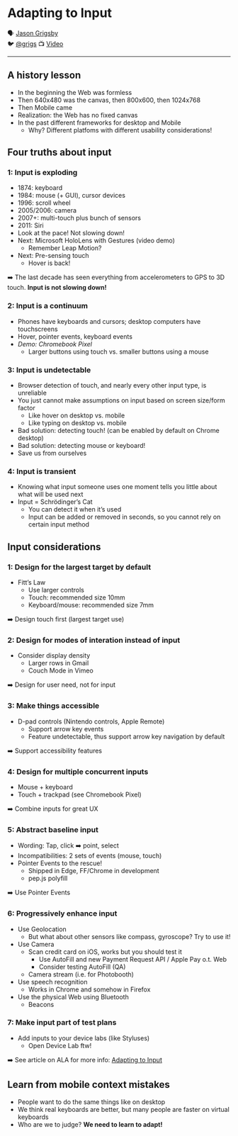 # Adapting to Input

🗣 [Jason Grigsby](http://blog.cloudfour.com/)  
🐦 [@grigs](https://twitter.com/grigs)
📺 [Video](https://vimeo.com/194967832)

---

## A history lesson

- In the beginning the Web was formless
- Then 640x480 was the canvas, then 800x600, then 1024x768
- Then Mobile came
- Realization: the Web has no fixed canvas
- In the past different frameworks for desktop and Mobile
  - Why? Different platfoms with different usability considerations!

## Four truths about input

### 1: Input is exploding

- 1874: keyboard
- 1984: mouse (+ GUI), cursor devices
- 1996: scroll wheel
- 2005/2006: camera
- 2007+: multi-touch plus bunch of sensors
- 2011: Siri
- Look at the pace! Not slowing down!
- Next: Microsoft HoloLens with Gestures (video demo)
  - Remember Leap Motion?
- Next: Pre-sensing touch
  - Hover is back!

➡️  The last decade has seen everything from accelerometers to GPS to 3D touch. **Input is not slowing down!**

### 2: Input is a continuum

- Phones have keyboards and cursors; desktop computers have touchscreens
- Hover, pointer events, keyboard events
- *Demo: Chromebook Pixel*
  - Larger buttons using touch vs. smaller buttons using a mouse

### 3: Input is undetectable

- Browser detection of touch‚ and nearly every other input type, is unreliable
- You just cannot make assumptions on input based on screen size/form factor
  - Like hover on desktop vs. mobile
  - Like typing on desktop vs. mobile
- Bad solution: detecting touch! (can be enabled by default on Chrome desktop)
- Bad solution: detecting mouse or keyboard!
- Save us from ourselves

### 4: Input is transient

- Knowing what input someone uses one moment tells you little about what will be used next
- Input = Schrödinger’s Cat
  - You can detect it when it’s used
  - Input can be added or removed in seconds, so you cannot rely on certain input method

## Input considerations

### 1: Design for the largest target by default

- Fitt’s Law
  - Use larger controls
  - Touch: recommended size 10mm
  - Keyboard/mouse: recommended size 7mm

➡️ Design touch first (largest target use)

### 2: Design for modes of interation instead of input

- Consider display density
  - Larger rows in Gmail
  - Couch Mode in Vimeo

➡️ Design for user need, not for input

### 3: Make things accessible

- D-pad controls (Nintendo controls, Apple Remote)
  - Support arrow key events
  - Feature undetectable, thus support arrow key navigation by default

➡️ Support accessibility features

### 4: Design for multiple concurrent inputs

- Mouse + keyboard
- Touch + trackpad (see Chromebook Pixel)

➡️ Combine inputs for great UX

### 5: Abstract baseline input

- Wording: Tap, click ➡️ point, select
- Incompatibilities: 2 sets of events (mouse, touch)
- Pointer Events to the rescue!
  - Shipped in Edge, FF/Chrome in development
  - pep.js polyfill

➡️ Use Pointer Events

### 6: Progressively enhance input

- Use Geolocation
  - But what about other sensors like compass, gyroscope? Try to use it!
- Use Camera
  - Scan credit card on iOS, works but you should test it
    - Use AutoFill and new Payment Request API / Apple Pay o.t. Web
    - Consider testing AutoFill (QA)
  - Camera stream (i.e. for Photobooth)
- Use speech recognition
  - Works in Chrome and somehow in Firefox
- Use the physical Web using Bluetooth
  - Beacons

### 7: Make input part of test plans

- Add inputs to your device labs (like Styluses)
  - Open Device Lab ftw!

➡️ See article on ALA for more info: [Adapting to Input](http://alistapart.com/article/adapting-to-input)

## Learn from mobile context mistakes

- People want to do the same things like on desktop
- We think real keyboards are better, but many people are faster on virtual keyboards
- Who are we to judge? **We need to learn to adapt!**
